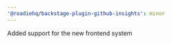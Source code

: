 ```yaml
---
'@roadiehq/backstage-plugin-github-insights': minor
---
```


Added support for the new frontend system
